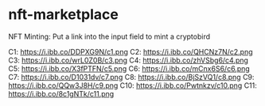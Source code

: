 # nft-marketplace

NFT Minting: Put a link into the input field to mint a cryptobird

C1: https://i.ibb.co/DDPXG9N/c1.png
C2: https://i.ibb.co/QHCNz7N/c2.png
C3: https://i.ibb.co/wrL0Z0B/c3.png
C4: https://i.ibb.co/zhVSbg6/c4.png
C5: https://i.ibb.co/X3fPTFN/c5.png
C6: https://i.ibb.co/mCnx6S6/c6.png
C7: https://i.ibb.co/D1031dv/c7.png
C8: https://i.ibb.co/BjSzVQ1/c8.png
C9: https://i.ibb.co/QQw3J8H/c9.png
C10: https://i.ibb.co/Pwtnkzv/c10.png
C11: https://i.ibb.co/8c1gNTk/c11.png

